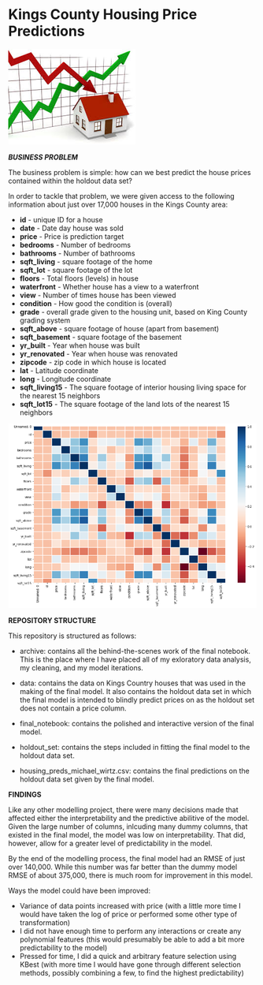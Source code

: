 # Kings County Housing Price Predictions

![house_image.png](data/downloads.png)

***BUSINESS PROBLEM***  

The business problem is simple: how can we best predict the house prices contained within the holdout data set? 

In order to tackle that problem, we were given access to the following information about just over 17,000 houses in the Kings County area:

* **id** - unique ID for a house
* **date** - Date day house was sold
* **price** - Price is prediction target
* **bedrooms** - Number of bedrooms
* **bathrooms** - Number of bathrooms
* **sqft_living** - square footage of the home
* **sqft_lot** - square footage of the lot
* **floors** - Total floors (levels) in house
* **waterfront** - Whether house has a view to a waterfront
* **view** - Number of times house has been viewed
* **condition** - How good the condition is (overall)
* **grade** - overall grade given to the housing unit, based on King County grading system
* **sqft_above** - square footage of house (apart from basement)
* **sqft_basement** - square footage of the basement
* **yr_built** - Year when house was built
* **yr_renovated** - Year when house was renovated
* **zipcode** - zip code in which house is located
* **lat** - Latitude coordinate
* **long** - Longitude coordinate
* **sqft_living15** - The square footage of interior housing living space for the nearest 15 neighbors
* **sqft_lot15** - The square footage of the land lots of the nearest 15 neighbors

![correlation_image.png](data/download.png)

**REPOSITORY STRUCTURE**

This repository is structured as follows: 

- archive: contains all the behind-the-scenes work of the final notebook. This is the place where I have placed all of my exloratory data analysis, my cleaning, and my model iterations.

- data: contains the data on Kings Country houses that was used in the making of the final model. It also contains the holdout data set in which the final model is intended to blindly predict prices on as the holdout set does not contain a price column.

- final_notebook: contains the polished and interactive version of the final model.

- holdout_set: contains the steps included in fitting the final model to the holdout data set.

- housing_preds_michael_wirtz.csv: contains the final predictions on the holdout data set given by the final model.


**FINDINGS**

Like any other modelling project, there were many decisions made that affected either the interpretability and the predictive abilitive of the model. Given the large number of columns, inlcuding many dummy columns, that existed in the final model, the model was low on interpretability. That did, however, allow for a greater level of predictability in the model. 

By the end of the modelling process, the final model had an RMSE of just over 140,000. While this number was far better than the dummy model RMSE of about 375,000, there is much room for improvement in this model.

Ways the model could have been improved:

- Variance of data points increased with price (with a little more time I would have taken the log of price or performed some other type of transformation)
- I did not have enough time to perform any interactions or create any polynomial features (this would presumably be able to add a bit more predictability to the model)
- Pressed for time, I did a quick and arbitrary feature selection using KBest (with more time I would have gone through different selection methods, possibly combining a few, to find the highest predictability)


